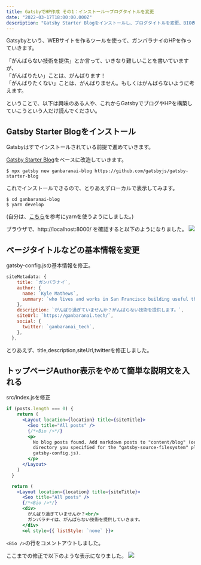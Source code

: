 ```yaml
---
title: GatsbyでHP作成 その1：インストール～ブログタイトルを変更
date: "2022-03-17T18:00:00.000Z"
description: "Gatsby Starter Blogをインストールし、ブログタイトルを変更、BIO表示の代わりに簡単なテキストを入れます"
---
```


Gatsybyという、WEBサイトを作るツールを使って、ガンバラナイのHPを作っていきます。

「がんばらない技術を提供」とか言って、いきなり難しいことを書いていますが、  
「がんばりたい」ことは、がんばります！  
「がんばりたくない」ことは、がんばりません。もしくはがんばらないように考えます。

ということで、以下は興味のある人や、これからGatsbyでブログやHPを構築していこうという人だけ読んでください。

## Gatsby Starter Blogをインストール

Gatsbyはすでインストールされている前提で進めていきます。

[Gatsby Starter Blog](https://www.gatsbyjs.com/starters/gatsbyjs/gatsby-starter-blog/)をベースに改造していきます。

```
$ npx gatsby new ganbaranai-blog https://github.com/gatsbyjs/gatsby-starter-blog
```
これでインストールできるので、とりあえずローカルで表示してみます。
```
$ cd ganbaranai-blog
$ yarn develop
```
(自分は、[こちら](https://www.gatsbyjs.com/docs/glossary/yarn/)を参考にyarnを使うようにしました。)


ブラウザで、http://localhost:8000/ を確認すると以下のようになりました。
![](https://i.gyazo.com/92b56d05e59c0d334a10804dca94b6f3.png)

## ページタイトルなどの基本情報を変更

gatsby-config.jsの基本情報を修正。

```jsx
siteMetadata: {
    title: `ガンバラナイ`,
    author: {
      name: `Kyle Mathews`,
      summary: `who lives and works in San Francisco building useful things.`,
    },
    description: `がんばり過ぎていませんか？がんばらない技術を提供します。`,
    siteUrl: `https://ganbaranai.tech/`,
    social: {
      twitter: `ganbaranai_tech`,
    },
  },
```

とりあえず、title,description,siteUrl,twitterを修正しました。

## トップページAuthor表示をやめて簡単な説明文を入れる

src/index.jsを修正

```jsx
if (posts.length === 0) {
    return (
      <Layout location={location} title={siteTitle}>
        <Seo title="All posts" />
        {/*<Bio />*/}
        <p>
          No blog posts found. Add markdown posts to "content/blog" (or the
          directory you specified for the "gatsby-source-filesystem" plugin in
          gatsby-config.js).
        </p>
      </Layout>
    )
  }

  return (
    <Layout location={location} title={siteTitle}>
      <Seo title="All posts" />
      {/*<Bio />*/}
      <div>
        がんばり過ぎていませんか？<br/>
        ガンバラナイは、がんばらない技術を提供していきます。
      </div>
      <ol style={{ listStyle: `none` }}>
```

`<Bio />`の行をコメントアウトしました。

ここまでの修正で以下のような表示になりました。
![](https://i.gyazo.com/f94edc292dd721c40aa3d83de57b16f8.png)
